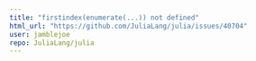 ```yaml
---
title: "firstindex(enumerate(...)) not defined"
html_url: "https://github.com/JuliaLang/julia/issues/40704"
user: jamblejoe
repo: JuliaLang/julia
---
```


